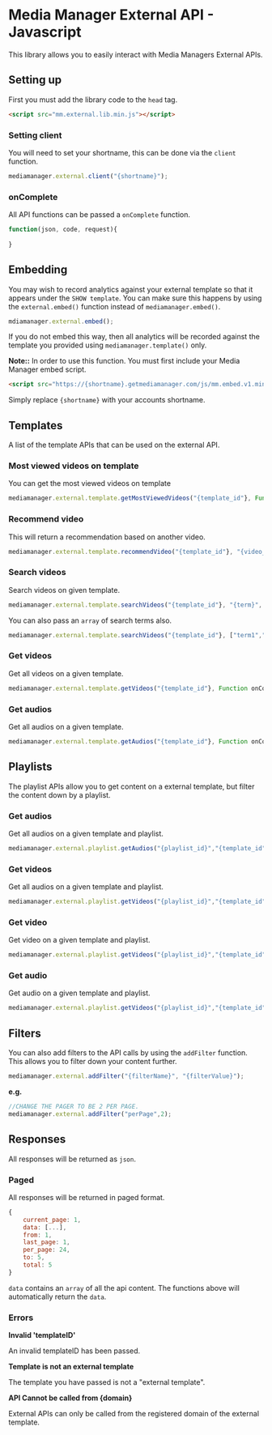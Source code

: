 # Media Manager External API - Javascript

This library allows you to easily interact with Media Managers External APIs.

## Setting up

First you must add the library code to the ``head`` tag.

``` html
<script src="mm.external.lib.min.js"></script>
```

### Setting client

You will need to set your shortname, this can be done via the ``client`` function.

``` javascript
mediamanager.external.client("{shortname}");
```

### onComplete

All API functions can be passed a ``onComplete`` function. 

``` javascript
function(json, code, request){
  
}
```

## Embedding

You may wish to record analytics against your external template so that it appears under the ``SHOW template``. You can make sure this happens by using the ``external.embed()`` function instead of ``mediamanager.embed()``.

``` javascript
mdiamanager.external.embed();
```

If you do not embed this way, then all analytics will be recorded against the template you provided using ``mediamanager.template()`` only.

**Note::** In order to use this function. You must first include your Media Manager embed script.

``` html
<script src="https://{shortname}.getmediamanager.com/js/mm.embed.v1.min.js"></script>
```

Simply replace ``{shortname}`` with your accounts shortname.

## Templates

A list of the template APIs that can be used on the external API.

### Most viewed videos on template

You can get the most viewed videos on template

``` javascript
mediamanager.external.template.getMostViewedVideos("{template_id"}, Function onComplete);
```

### Recommend video

This will return a recommendation based on another video.

``` javascript
mediamanager.external.template.recommendVideo("{template_id"}, "{video_id}", Function onComplete);
```

### Search videos

Search videos on given template. 

``` javascript
mediamanager.external.template.searchVideos("{template_id"}, "{term}", Function onComplete);
```

You can also pass an ``array`` of search terms also.

``` javascript
mediamanager.external.template.searchVideos("{template_id"}, ["term1","term2"], Function onComplete);
```

### Get videos

Get all videos on a given template.

``` javascript
mediamanager.external.template.getVideos("{template_id"}, Function onComplete);
```

### Get audios

Get all audios on a given template.

``` javascript
mediamanager.external.template.getAudios("{template_id"}, Function onComplete);
```

## Playlists

The playlist APIs allow you to get content on a external template, but filter the content down by a playlist.

### Get audios

Get all audios on a given template and playlist.

``` javascript
mediamanager.external.playlist.getAudios("{playlist_id}","{template_id"}, Function onComplete);
```

### Get videos

Get all audios on a given template and playlist.

``` javascript
mediamanager.external.playlist.getVideos("{playlist_id}","{template_id"}, Function onComplete);
```

### Get video

Get video on a given template and playlist.

``` javascript
mediamanager.external.playlist.getVideos("{playlist_id}","{template_id"},"{video_id}", Function onComplete);
```

### Get audio

Get audio on a given template and playlist.

``` javascript
mediamanager.external.playlist.getVideos("{playlist_id}","{template_id"},"{audio_id}", Function onComplete);
```

## Filters

You can also add filters to the API calls by using the ``addFilter`` function. This allows you to filter down your content further.

``` javascript
mediamanager.external.addFilter("{filterName}", "{filterValue}");
```

**e.g.**

``` javascript
//CHANGE THE PAGER TO BE 2 PER PAGE.
mediamanager.external.addFilter("perPage",2);
```

## Responses

All responses will be returned as ``json``.

### Paged

All responses will be returned in paged format.

``` javascript
{
    current_page: 1,
    data: [...],
    from: 1,
    last_page: 1,
    per_page: 24,
    to: 5,
    total: 5
}
```

``data`` contains an ``array`` of all the api content. The functions above will automatically return the ``data``.

### Errors

**Invalid 'templateID'**

An invalid templateID has been passed.

**Template is not an external template**

The template you have passed is not a "external template".

**API Cannot be called from {domain}**

External APIs can only be called from the registered domain of the external template.
